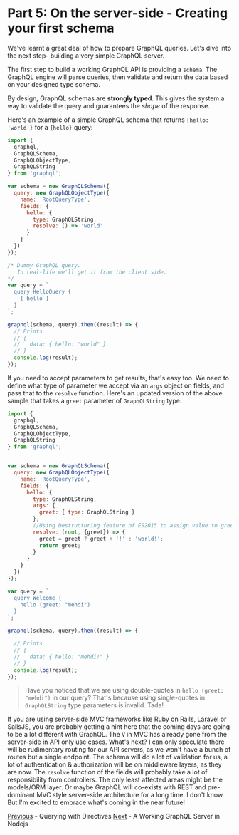 # Part 5: On the server-side - Creating your first schema

We've learnt a great deal of how to prepare GraphQL queries. Let's dive into the next step- building a very simple GraphQL server.

The first step to build a working GraphQL API is providing a `schema`. The GraphQL engine will parse queries, then validate and return the data based on your designed type schema.

By design, GraphQL schemas are **strongly typed**. This gives the system a way to validate the query and guarantees the *shape* of the response.

Here's an example of a simple GraphQL schema that returns `{hello: 'world'}` for a `{hello}` query:

```js
import {
  graphql,
  GraphQLSchema,
  GraphQLObjectType,
  GraphQLString
} from 'graphql';

var schema = new GraphQLSchema({
  query: new GraphQLObjectType({
    name: 'RootQueryType',
    fields: {
      hello: {
        type: GraphQLString,
        resolve: () => 'world'
      }
    }
  })
});

/* Dummy GraphQL query.
   In real-life we'll get it from the client side.
*/
var query = `
  query HelloQuery {
    { hello }
  }
`;

graphql(schema, query).then((result) => {
  // Prints
  // {
  //   data: { hello: "world" }
  // }
  console.log(result);
});

```

If you need to accept parameters to get results, that's easy too. We need to define what type of parameter we accept via an `args` object on fields, and pass that to the `resolve` function. Here's an updated version of the above sample that takes a `greet` parameter of `GraphQLString` type:

```js
import {
  graphql,
  GraphQLSchema,
  GraphQLObjectType,
  GraphQLString
} from 'graphql';


var schema = new GraphQLSchema({
  query: new GraphQLObjectType({
    name: 'RootQueryType',
    fields: {
      hello: {
        type: GraphQLString,
        args: {
          greet: { type: GraphQLString }
        },
        //Using Destructuring feature of ES2015 to assign value to greet
        resolve: (root, {greet}) => {
          greet = greet ? greet + '!' : 'world!';
          return greet;
        }
      }
    }
  })
});

var query = `
  query Welcome {
    hello (greet: "mehdi")
  }
`;

graphql(schema, query).then((result) => {

  // Prints
  // {
  //   data: { hello: "mehdi!" }
  // }
  console.log(result);
});

```

> Have you noticed that we are using double-quotes in `hello (greet: "mehdi")` in our query? That's because using single-quotes in `GraphQLString` type parameters is invalid. Tada!

If you are using server-side MVC frameworks like Ruby on Rails, Laravel or SailsJS, you are probably getting a hint here that the coming days are going to be a lot different with GraphQL. The `V` in MVC has already gone from the server-side in API only use cases. What's next? I can only speculate there will be rudimentary routing for our API servers, as we won't have a bunch of routes but a single endpoint. The schema will do a lot of validation for us, a lot of authentication & authorization will be on middleware layers, as they are now. The `resolve` function of the fields will probably take a lot of responsibility from controllers. The only least affected areas might be the models/ORM layer. Or maybe GraphQL will co-exists with REST and pre-dominant MVC style server-side architecture for a long time. I don't know. But I'm excited to embrace what's coming in the near future!

[Previous](http://google.com) - Querying with Directives
[Next](http://google.com) - A Working GraphQL Server in Nodejs
